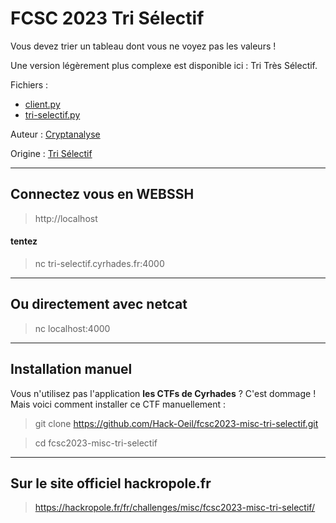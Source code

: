 # FCSC 2023 Tri Sélectif

Vous devez trier un tableau dont vous ne voyez pas les valeurs !

Une version légèrement plus complexe est disponible ici : Tri Très Sélectif.


Fichiers :
- [client.py](client.py)
- [tri-selectif.py](tri-selectif.py)




Auteur : [Cryptanalyse](https://twitter.com/Cryptanalyse)

Origine : [Tri Sélectif](https://hackropole.fr/fr/challenges/misc/fcsc2023-misc-tri-selectif/)


-----------

## Connectez vous en WEBSSH
> http://localhost

#### tentez 
> nc tri-selectif.cyrhades.fr:4000

-----------

## Ou directement avec netcat
> nc localhost:4000


-----------


## Installation manuel
Vous n'utilisez pas l'application **les CTFs de Cyrhades** ? C'est dommage !
Mais voici comment installer ce CTF manuellement :

> git clone https://github.com/Hack-Oeil/fcsc2023-misc-tri-selectif.git

> cd fcsc2023-misc-tri-selectif


-----------


## Sur le site officiel hackropole.fr
> https://hackropole.fr/fr/challenges/misc/fcsc2023-misc-tri-selectif/